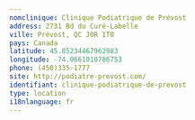 ```yaml
---
nomclinique: Clinique Podiatrique de Prévost
address: 2731 Bd du Curé-Labelle
ville: Prévost, QC J0R 1T0
pays: Canada
latitude: 45.85234467962983
longitude: -74.0661010786753
phone: (450)335-1777
site: http://podiatre-prevost.com/
identifiant: clinique-podiatrique-de-prevost
type: location
i18nlanguage: fr
---
```

